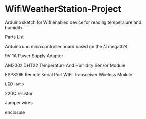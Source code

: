 # WifiWeatherStation-Project
Arduino sketch for Wifi enabled device for reading temperature and humidity

Parts List

Arduino uno microcontroller board based on the ATmega328

9V 1A Power Supply Adapter

AM2302 DHT22 Temperature And Humidity Sensor Module

ESP8266 Remote Serial Port WIFI Transceiver Wireless Module

LED lamp

220Ω resistor

Jumper wires

enclosure
